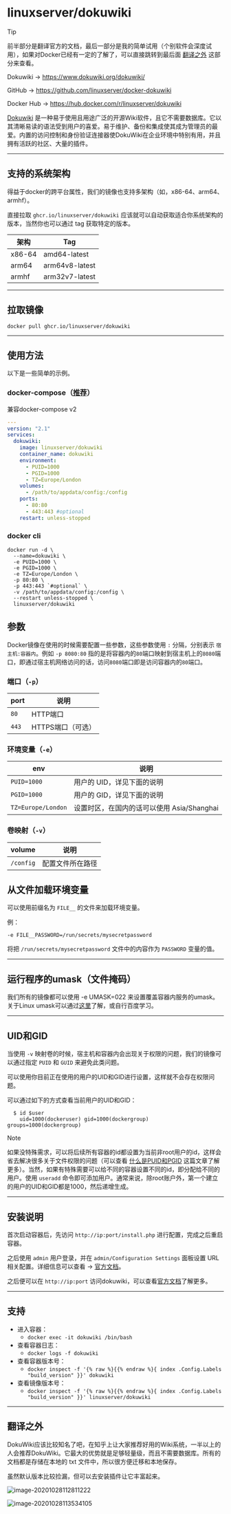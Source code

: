 # linuxserver/dokuwiki

> [!TIP]
>
> 前半部分是翻译官方的文档，最后一部分是我的简单试用（个别软件会深度试用），如果对Docker已经有一定的了解了，可以直接跳转到最后面 [翻译之外](#翻译之外) 这部分来查看。

Dokuwiki → https://www.dokuwiki.org/dokuwiki/

GitHub → https://github.com/linuxserver/docker-dokuwiki

Docker Hub → https://hub.docker.com/r/linuxserver/dokuwiki

[Dokuwiki](https://www.dokuwiki.org/dokuwiki/) 是一种易于使用且用途广泛的开源Wiki软件，且它不需要数据库。它以其清晰易读的语法受到用户的喜爱。易于维护、备份和集成使其成为管理员的最爱。内置的访问控制和身份验证连接器使DokuWiki在企业环境中特别有用，并且拥有活跃的社区、大量的插件。

------

## 支持的系统架构

得益于docker的跨平台属性，我们的镜像也支持多架构（如，x86-64、arm64、armhf）。

直接拉取 `ghcr.io/linuxserver/dokuwiki` 应该就可以自动获取适合你系统架构的版本，当然你也可以通过 tag 获取特定的版本。

| 架构   | Tag            |
| ------ | -------------- |
| x86-64 | amd64-latest   |
| arm64  | arm64v8-latest |
| armhf  | arm32v7-latest |


------

## 拉取镜像

```shell
docker pull ghcr.io/linuxserver/dokuwiki
```

------

## 使用方法

以下是一些简单的示例。

### docker-compose（[推荐](general/docker-compose.md)）

兼容docker-compose v2

```yaml
---
version: "2.1"
services:
  dokuwiki:
    image: linuxserver/dokuwiki
    container_name: dokuwiki
    environment:
      - PUID=1000
      - PGID=1000
      - TZ=Europe/London
    volumes:
      - /path/to/appdata/config:/config
    ports:
      - 80:80
      - 443:443 #optional
    restart: unless-stopped
```

### docker cli

```shell
docker run -d \
  --name=dokuwiki \
  -e PUID=1000 \
  -e PGID=1000 \
  -e TZ=Europe/London \
  -p 80:80 \
  -p 443:443 `#optional` \
  -v /path/to/appdata/config:/config \
  --restart unless-stopped \
  linuxserver/dokuwiki
```

## 参数

Docker镜像在使用的时候需要配置一些参数，这些参数使用 `:` 分隔，分别表示 `宿主机:容器内`。例如 `-p 8080:80` 指的是将容器内的`80`端口映射到宿主机上的`8080`端口，即通过宿主机网络访问的话，访问`8080`端口即是访问容器内的`80`端口。

### 端口（`-p`）

| port  | 说明              |
| ----- | ----------------- |
| `80`  | HTTP端口          |
| `443` | HTTPS端口（可选） |

### 环境变量（`-e`）

| env                | 说明                                       |
| ------------------ | ------------------------------------------ |
| `PUID=1000`        | 用户的 UID，详见下面的说明                 |
| `PGID=1000`        | 用户的 GID，详见下面的说明                 |
| `TZ=Europe/London` | 设置时区，在国内的话可以使用 Asia/Shanghai |

### 卷映射（`-v`）

| volume    | 说明             |
| --------- | ---------------- |
| `/config` | 配置文件所在路径 |

## 从文件加载环境变量

可以使用前缀名为 `FILE__` 的文件来加载环境变量。

例：

```
-e FILE__PASSWORD=/run/secrets/mysecretpassword
```

将把 `/run/secrets/mysecretpassword` 文件中的内容作为 `PASSWORD` 变量的值。

------

## 运行程序的umask（文件掩码）

我们所有的镜像都可以使用 -e UMASK=022 来设置覆盖容器内服务的umask。关于Linux umask可以通过[这里](https://en.wikipedia.org/wiki/Umask)了解，或自行百度学习。

------

## UID和GID

当使用 `-v` 映射卷的时候，宿主机和容器内会出现关于权限的问题，我们的镜像可以通过指定 `PUID` 和 `GUID` 来避免此类问题。

可以使用你目前正在使用的用户的UID和GID进行设置，这样就不会存在权限问题。

可以通过如下的方式查看当前用户的UID和GID：

```shell
  $ id $user
    uid=1000(dockeruser) gid=1000(dockergroup) groups=1000(dockergroup)
```

> [!NOTE]
>
> 如果没特殊需求，可以将后续所有容器的id都设置为当前非root用户的id，这样会省去解决很多关于文件权限的问题（可以查看 [什么是PUID和PGID](general/understanding-puid-and-pgid.md) 这篇文章了解更多）。当然，如果有特殊需要可以给不同的容器设置不同的id，即分配给不同的用户。使用 `useradd` 命令即可添加用户。通常来说，除root账户外，第一个建立的用户的UID和GID都是1000，然后递增生成。

------

## 安装说明

首次启动容器后，先访问 `http://ip:port/install.php` 进行配置，完成之后重启容器。

之后使用 `admin` 用户登录，并在 `admin/Configuration Settings` 面板设置 URL 相关配置。详细信息可以查看 → [官方文档](https://www.dokuwiki.org/rewrite)。

之后便可以在 `http://ip:port` 访问dokuwiki，可以查看[官方文档](https://www.dokuwiki.org/dokuwiki/)了解更多。

------

## 支持

- 进入容器：
  - `docker exec -it dokuwiki /bin/bash`
- 查看容器日志：
  - `docker logs -f dokuwiki`
- 查看容器版本号：
  - `docker inspect -f '{% raw %}{{% endraw %}{ index .Config.Labels "build_version" }}' dokuwiki`
- 查看镜像版本号：
  - `docker inspect -f '{% raw %}{{% endraw %}{ index .Config.Labels "build_version" }}' linuxserver/dokuwiki`

------

## 翻译之外

DokuWiki应该比较知名了吧，在知乎上让大家推荐好用的Wiki系统，一半以上的人会推荐DokuWiki。它最大的优势就是足够轻量级，而且不需要数据库。所有的文档都是存储在本地的 txt 文件中，所以很方便迁移和本地保存。

虽然默认版本比较捡漏，但可以去安装插件让它丰富起来。

![image-20201028112811222](https://pic.watercalmx.com/pic/image-20201028112811222.png)

![image-20201028113534105](https://pic.watercalmx.com/pic/image-20201028113534105.png)